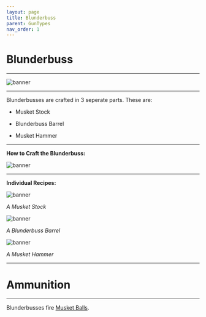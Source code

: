 ```yaml
---
layout: page
title: Blunderbuss
parent: GunTypes
nav_order: 1
---
```


# **Blunderbuss** #

---

![banner](https://media.discordapp.net/attachments/1107121933797031958/1153725323997888524/image.png?width=1276&height=671)

---

Blunderbusses are crafted in 3 seperate parts. These are:

 - Musket Stock

 - Blunderbuss Barrel

 - Musket Hammer

---

**How to Craft the Blunderbuss:**

![banner](https://cdn.discordapp.com/attachments/1107121933797031958/1148447504350842931/image.png)

---

**Individual Recipes:**

![banner](https://cdn.discordapp.com/attachments/1107121933797031958/1148369884883984404/image.png)

*A Musket Stock*

![banner](https://cdn.discordapp.com/attachments/1107121933797031958/1148370381695102976/image.png)

*A Blunderbuss Barrel*

![banner](https://cdn.discordapp.com/attachments/1107121933797031958/1148370485361520791/image.png)

*A Musket Hammer*

---

# Ammunition #

---

Blunderbusses fire [Musket Balls](Musketball.html).
